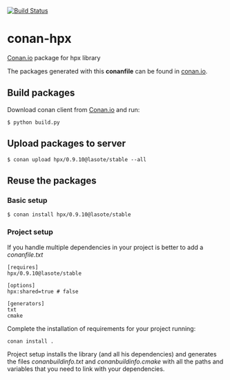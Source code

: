 [![Build Status](https://travis-ci.org/lasote/conan-hpx.svg)](https://travis-ci.org/lasote/conan-hpx)

# conan-hpx

[Conan.io](https://conan.io) package for hpx library

The packages generated with this **conanfile** can be found in [conan.io](https://conan.io/source/hpx/0.9.10/lasote/stable).

## Build packages

Download conan client from [Conan.io](https://conan.io) and run:

    $ python build.py

## Upload packages to server

    $ conan upload hpx/0.9.10@lasote/stable --all
    
## Reuse the packages

### Basic setup

    $ conan install hpx/0.9.10@lasote/stable
    
### Project setup

If you handle multiple dependencies in your project is better to add a *conanfile.txt*
    
    [requires]
    hpx/0.9.10@lasote/stable

    [options]
    hpx:shared=true # false
    
    [generators]
    txt
    cmake

Complete the installation of requirements for your project running:</small></span>

    conan install .

Project setup installs the library (and all his dependencies) and generates the files *conanbuildinfo.txt* and *conanbuildinfo.cmake* with all the paths and variables that you need to link with your dependencies.

